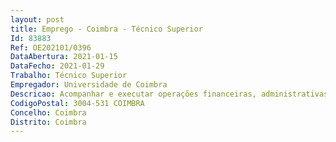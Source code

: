 ```yaml
--- 
layout: post
title: Emprego - Coimbra - Técnico Superior
Id: 83883
Ref: OE202101/0396
DataAbertura: 2021-01-15
DataFecho: 2021-01-29
Trabalho: Técnico Superior
Empregador: Universidade de Coimbra
Descricao: Acompanhar e executar operações financeiras, administrativas e científicas das atividades relacionadas com a gestão da Unidade I&D, mais concretamente no âmbito do seu projeto estratégico e dos projetos I&D e individuais, bem como dos recursos humanos acolhidos. Elaborar propostas de projetosde investigação, comunicar ciência junto da comunidade científica e da comunidade em geral, organizar eventos científicos, articular procedimentos com os serviços académicos, gabinetes financeiros e administrativos da Unidade Orgânica e da Universidade de Coimbra, interagir com parceiros e outras entidades fora do sistema científico, e ser capaz de adaptar a linguagem ao destinatário.
CodigoPostal: 3004-531 COIMBRA
Concelho: Coimbra
Distrito: Coimbra
--- 
```

